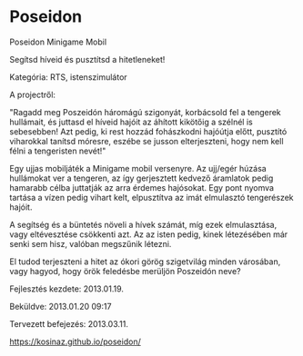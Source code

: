 # Poseidon

Poseidon Minigame Mobil

Segítsd híveid és pusztítsd a hitetleneket!

Kategória: RTS, istenszimulátor

A projectről:

"Ragadd meg Poszeidón háromágú szigonyát, korbácsold fel a tengerek hullámait, és juttasd el híveid hajóit az áhított kikötőig a szélnél is sebesebben! Azt pedig, ki rest hozzád fohászkodni hajóútja előtt, pusztító viharokkal tanítsd móresre, eszébe se jusson elterjeszteni, hogy nem kell félni a tengeristen nevét!"

Egy ujjas mobiljáték a Minigame mobil versenyre. Az ujj/egér húzása hullámokat ver a tengeren, az így gerjesztett kedvező áramlatok pedig hamarabb célba juttatják az arra érdemes hajósokat. Egy pont nyomva tartása a vízen pedig vihart kelt, elpusztítva az imát elmulasztó tengerészek hajóit.

A segítség és a büntetés növeli a hívek számát, míg ezek elmulasztása, vagy eltévesztése csökkenti azt. Az az isten pedig, kinek létezésében már senki sem hisz, valóban megszűnik létezni.

El tudod terjeszteni a hitet az ókori görög szigetvilág minden városában, vagy hagyod, hogy örök feledésbe merüljön Poszeidón neve?

Fejlesztés kezdete:	2013.01.19.

Beküldve: 2013.01.20 09:17

Tervezett befejezés: 2013.03.11.

https://kosinaz.github.io/poseidon/




